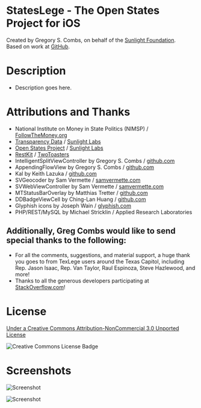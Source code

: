 StatesLege - The Open States Project for iOS 
=============
Created by Gregory S. Combs, on behalf of the [Sunlight Foundation](http://www.sunlightfoundation.com).  
Based on work at [GitHub](https://github.com/sunlightlabs/StatesLege).

Description
=============

- Description goes here.

Attributions and Thanks
=============
- National Institute on Money in State Politics (NIMSP) / [FollowTheMoney.org](http://www.followthemoney.org)  
- [Transparency Data](http://transparencydata.org) /  [Sunlight Labs](http://sunlightlabs.com)  
- [Open States Project](http://openstates.sunlightlabs.com) / [Sunlight Labs](http://sunlightlabs.com)  
- [RestKit](http://restkit.org) / [TwoToasters](http://twotoasters.com)  
- IntelligentSplitViewController by Gregory S. Combs / [github.com](https://github.com/grgcombs/IntelligentSplitViewController)  
- AppendingFlowView by Gregory S. Combs / [github.com](https://github.com/grgcombs/AppendingFlowView)  
- Kal by Keith Lazuka / [github.com](https://github.com/klazuka/Kal)  
- SVGeocoder by Sam Vermette / [samvermette.com](http://samvermette.com)  
- SVWebViewController by Sam Vermette / [samvermette.com](http://samvermette.com)  
- MTStatusBarOverlay by Matthias Tretter / [github.com](https://github.com/myell0w/MTStatusBarOverlay)  
- DDBadgeViewCell by Ching-Lan Huang / [github.com](https://github.com/digdog/DDBadgeViewCell)  
- Glyphish icons by Joseph Wain / [glyphish.com](http://glyphish.com)  
- PHP/REST/MySQL by Michael Stricklin / Applied Research Laboratories  
  
Additionally, Greg Combs would like to send special thanks to the following:  
-  
- For all the comments, suggestions, and material support, a huge thank you goes to from TexLege users around the Texas Capitol, including Rep. Jason Isaac, Rep. Van Taylor, Raul Espinoza, Steve Hazlewood, and more!  
- Thanks to all the generous developers participating at [StackOverflow.com](http://stackoverflow.com)!  

License
=========================

[Under a Creative Commons Attribution-NonCommercial 3.0 Unported License](http://creativecommons.org/licenses/by-nc/3.0/)

![Creative Commons License Badge](http://i.creativecommons.org/l/by-nc/3.0/88x31.png "Creative Commons Attribution-NonCommercial")

Screenshots
=========================

![Screenshot](https://github.com/sunlightlabs/StatesLege/raw/master/Screenshots/iPad/LegeDetail.png "Legislator Details (iPad)")

![Screenshot](https://github.com/sunlightlabs/StatesLege/raw/master/Screenshots/iPhone/BillDetail.png "Bill Details (iPhone)")
